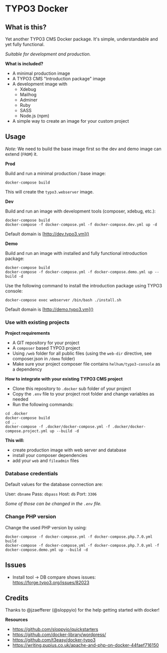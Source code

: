 # TYPO3 Docker


## What is this?

Yet another TYPO3 CMS Docker package. It's simple, understandable and yet fully functional.

_Suitable for development and production._


**What is included?**

* A minimal production image
* A TYPO3 CMS "Introduction package" image
* A development image with
    * Xdebug
    * Mailhog
    * Adminer
    * Ruby
    * SASS
    * Node.js (npm)
* A simple way to create an image for your custom project


## Usage

_Note:_ We need to build the base image first so the dev and demo image can extend (`FROM`) it.


**Prod**

Build and run a minimal production / base image:

```
docker-compose build
```
This will create the `typo3.webserver` image.

**Dev**

Build and run an image with development tools (composer, xdebug, etc.):

```
docker-compose build
docker-compose -f docker-compose.yml -f docker-compose.dev.yml up -d
```

Default domain is [http://dev.typo3.vm]()

**Demo**

Build and run an image with installed and fully functional introduction package:

```
docker-compose build
docker-compose -f docker-compose.yml -f docker-compose.demo.yml up --build -d
```

Use the following command to install the introduction package using TYPO3 console:

```
docker-compose exec webserver /bin/bash ./install.sh
```

Default domain is [http://demo.typo3.vm]()


### Use with existing projects

**Project requirements**

* A GIT repository for your project
* A `composer` based TYPO3 project
* Using `/web` folder for all public files (using the `web-dir` directive, see composer.json in `/demo` folder)
* Make sure your project composer file contains `helhum/typo3-console` as a dependency

**How to integrate with your existing TYPO3 CMS project**

* Clone this repository to `.docker` sub folder of your project
* Copy the `.env` file to your project root folder and change variables as needed
* Run the following commands:

```
cd .docker
docker-compose build
cd ..
docker-compose -f .docker/docker-compose.yml -f .docker/docker-compose.project.yml up --build -d
```

**This will:**

* create production image with web server and database
* install your composer dependencies
* add your `web` and `fileadmin` files


### Database credentials

Default values for the database connection are:

User: `dbname`
Pass: `dbpass`
Host: `db`
Port: `3306`

_Some of those can be changed in the `.env` file._


### Change PHP version

Change the used PHP version by using:

```
docker-compose -f docker-compose.yml -f docker-compose.php.7.0.yml build
docker-compose -f docker-compose.yml -f docker-compose.php.7.0.yml -f docker-compose.demo.yml up --build -d
```


## Issues

* Install tool -> DB compare shows issues: https://forge.typo3.org/issues/82023


## Credits

Thanks to @jzaefferer (@sloppyio) for the help getting started with docker!

**Resources**

* https://github.com/sloppyio/quickstarters
* https://github.com/docker-library/wordpress/
* https://github.com/t3easy/docker-typo3
* https://writing.pupius.co.uk/apache-and-php-on-docker-44faef716150
